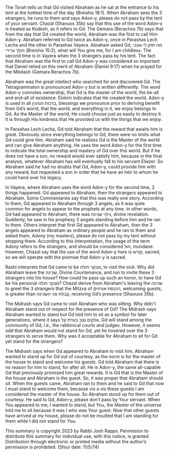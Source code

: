 The Torah tells us that Gd visited Abraham as he sat at the entrance to his tent at the hottest time of the day (Breishis 18:1). When Abraham sees the 3 strangers, he runs to them and says Adon-y, please do not pass by the tent of your servant. Chazal (Shavuos 35b) say that this use of the word Adon-y is treated as Kodesh, as it refers to Gd. The Gemara (Berachos 7b) says that from the day that Gd created the world, Abraham was the first to call Him Adon-y. Abraham referred to Gd twice as Adon-y, once in Parashas Lech Lecha and the other in Parashas Vayera. Abraham asked Gd, מה תתן לי ואנכי הולך ערירי (Breishis 15:2), what will You give me, for I am childless. The second time is in Vayera when the 3 strangers pass by his tent. The fact that Abraham was the first to call Gd Adon-y was considered so important that Daniel relied on this merit of Abraham (Daniel 9:17) when he prayed for the Mikdash (Gemara Berachos 7b).

Abraham was the great intellect who searched for and discovered Gd. The Tetragrammaton is pronounced Adon-y but is written differently. The word Adon-y connotes ownership, that Gd is the master of the world, the be-all and end-all of existence. Elokim indicates that He created the world. Adon-y is used in all ברכות הנהנין, blessings we pronounce prior to deriving benefit from Gd’s world, that the world, and everything in it, we enjoy belongs to Gd. As the Master of the world, He could choose just as easily to destroy it. It is through His kindness that He provided us with the things that we enjoy.

In Parashas Lech Lecha, Gd told Abraham that the reward that awaits him is great.  Obviously since everything belongs to Gd, there were no limits what Gd could give him. Abraham said he realizes Gd is the Master of the world and can give Abraham anything. He uses the word Adon-y for the first time to indicate the total ownership and mastery of Gd over this world. But if he does not have a son, no reward would ever satisfy him, because in the final analysis, whatever Abraham has will eventually fall to his servant Eliezer. So Abraham said he had no doubts that Gd, Adon-y, could provide him with any reward, but requested a son in order that he have an heir to whom he could hand over his legacy.

In Vayera, where Abraham uses the word Adon-y for the second time, 2 things happened. Gd appeared to Abraham, then the strangers appeared to Abraham. Some Commentaries say that this was really one story. According to them, Gd appeared to Abraham through 3 angels, as it was quite common for angels to appear to the prophets at any time. In other words, Gd had appeared to Abraham, there was גילוי שכינה, divine revelation. Suddenly, he saw in his prophesy 3 angels standing before him and he ran to them. Others interpret that first Gd appeared to Abraham, then the 3 angels appeared to Abraham as ordinary people and he ran to them and asked them, Adony (my masters), please do not pass by my tent without stopping there. According to this interpretation, the usage of the term Adony refers to the strangers, and should be considered חול, mundane. However, Chazal say that the use of the word Adon-y here is קודש, sacred, so we will operate with the premise that Adon-y is sacred.

Rashi interprets that Gd came to be מבקר חולה, to visit the sick. Why did Abraham leave the שכינה, Divine Countenance, and run to invite these 3 strangers into his house? How could he pass up such an honor, to have Gd be his personal מבקר חולה? Chazal derive from Abraham's leaving the שכינה to greet the 3 strangers that the Mitzva of הכנסת אורחים, welcoming guests, is greater than קבלת פני השכינה, receiving Gd’s presence (Shavuos 35b).

The Midrash says Gd came to visit Abraham who was sitting. Why didn't
Abraham stand out of respect for the presence of Gd? The Midrash says Abraham wanted to stand but Gd told him to sit as a symbol for later generations, where it says אלקים נצב בעדת קל, Gd will stand among the community of Gd, i.e., the rabbinical courts and judges. However, it seems odd that Abraham would not stand for Gd, yet he hovered over the 3 strangers to serve them. Why was it acceptable for Abraham to sit for Gd yet stand for the strangers? 

The Midrash says when Gd appeared to Abraham to visit him, Abraham wanted to stand up for Gd out of courtesy, as the norm is for the master of the house to stand and welcome his guests. Gd told Abraham that there is no reason for him to stand, for after all, He is Adon-y, the same all-capable Gd that previously promised him great rewards. It is Gd that is the Master of the house and Abraham is the guest. So, it was proper that Abraham should sit. When the guests came, Abraham ran to them and he said to Gd that now I must stand to welcome them, because vis a vis these guests I am considered the master of the house. So Abraham stood up for them out of courtesy.  He said to Gd, Adon-y, please don't pass by Your servant. When You appeared to me, I wanted to stand, but You, the Master of the universe told me to sit because it was I who was Your guest. Now that other guests have arrived at my house, please do not be insulted that I am standing for them while I did not stand for You.

This summary is copyright 2023 by Rabbi Josh Rapps. Permission to distribute this summary for individual use, with this notice, is granted. Distribution through electronic or printed media without the author’s permission is prohibited. (Shiur date: 11/5/74)
